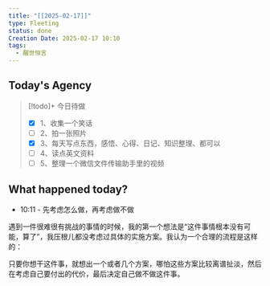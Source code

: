 ```yaml
---
title: "[[2025-02-17]]"
type: Fleeting
status: done
Creation Date: 2025-02-17 10:10
tags:
  - 醒世恒言
---
```

## Today's Agency
> [!todo]+ 今日待做
> - [x] 1、收集一个笑话
> - [ ] 2、拍一张照片
> - [x] 3、每天写点东西，感悟、心得、日记、知识整理、都可以
> - [ ] 4、读点英文资料
> - [ ] 5、整理一个微信文件传输助手里的视频

## What happened today?
- 10:11 - 先考虑怎么做，再考虑做不做

遇到一件很难很有挑战的事情的时候，我的第一个想法是“这件事情根本没有可能，算了”，我压根儿都没考虑过具体的实施方案。我认为一个合理的流程是这样的：

只要你想干这件事，就想出一个或者几个方案，哪怕这些方案比较离谱扯淡，然后在考虑自己要付出的代价，最后决定自己做不做这件事。
